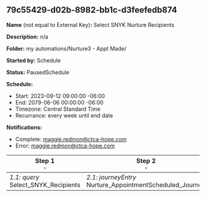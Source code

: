 ## 79c55429-d02b-8982-bb1c-d3feefedb874

**Name** (not equal to External Key)**:** Select SNYK Nurture Recipients

**Description:** n/a

**Folder:** my automations/Nurture3 - Appt Made/

**Started by:** Schedule

**Status:** PausedSchedule

**Schedule:**

* Start: 2023-09-12 09:00:00 -06:00
* End: 2079-06-06 00:00:00 -06:00
* Timezone: Central Standard Time
* Recurrance: every week until end date

**Notifications:**

* Complete: maggie.redmon@ctca-hope.com
* Error: maggie.redmon@ctca-hope.com

| Step 1<br>_<small>-</small>_ | Step 2<br>_<small>-</small>_ |
| --- | --- |
| _1.1: query_<br>Select_SNYK_Recipients | _2.1: journeyEntry_<br>Nurture_AppointmentScheduled_Journey |
